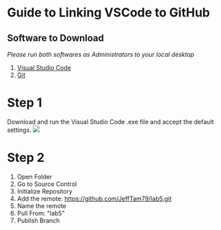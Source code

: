 # Guide to Linking VSCode to GitHub

## Software to Download
*Please run both softwares as Administrators to your local desktop*
1. [Visual Studio Code](https://code.visualstudio.com/)
2. [Git](https://git-scm.com/downloads/win)

# Step 1
Download and run the Visual Studio Code .exe file and accept the default settings.
![](//img/Screenshot%202025-10-02%20095050.png)

# Step 2

1. Open Folder
2. Go to Source Control
3. Initialize Repository
4. Add the remote: https://github.com/JeffTam79/lab5.git
5. Name the remote
6. Pull From: "lab5"
6. Publish Branch
